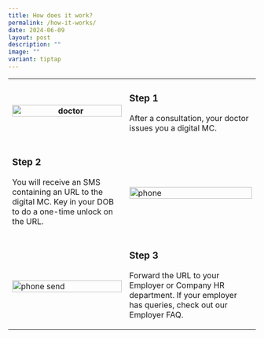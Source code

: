 ```yaml
---
title: How does it work?
permalink: /how-it-works/
date: 2024-06-09
layout: post
description: ""
image: ""
variant: tiptap
---
```

<table style="minWidth: 50px">
<colgroup>
<col>
<col>
</colgroup>
<tbody>
<tr>
<th rowspan="1" colspan="1">
<div class="isomer-image-wrapper">
<img style="width: 100%;" height="auto" width="100%" alt="doctor" src="/images/step1_see_doc.svg">
</div>
</th>
<td rowspan="1" colspan="1">
<p></p>
<h3>Step 1</h3>
<p>After a consultation, your doctor issues you a digital MC.</p>
</td>
</tr>
<tr>
<td rowspan="1" colspan="1">
<p></p>
<h3>Step 2</h3>
<p>You will receive an SMS containing an URL to the digital MC. Key in your
DOB to do a one-time unlock on the URL.</p>
</td>
<td rowspan="1" colspan="1">
<p></p>
<div class="isomer-image-wrapper">
<img style="width: 100%" height="auto" width="100%" alt="phone" src="/images/step2_sms_link.svg">
</div>
</td>
</tr>
<tr>
<td rowspan="1" colspan="1">
<p></p>
<div class="isomer-image-wrapper">
<img style="width: 100%" height="auto" width="100%" alt="phone send" src="/images/step3_send_hr.svg">
</div>
</td>
<td rowspan="1" colspan="1">
<p></p>
<h3>Step 3</h3>
<p>Forward the URL to your Employer or Company HR department. If your employer
has queries, check out our Employer FAQ.</p>
</td>
</tr>
</tbody>
</table>
<h2></h2>
<p></p>
